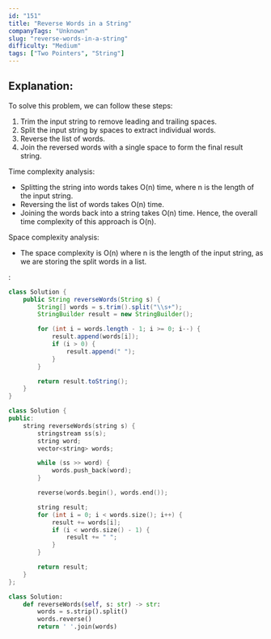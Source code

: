 ```yaml
---
id: "151"
title: "Reverse Words in a String"
companyTags: "Unknown"
slug: "reverse-words-in-a-string"
difficulty: "Medium"
tags: ["Two Pointers", "String"]
---
```


## Explanation:
To solve this problem, we can follow these steps:
1. Trim the input string to remove leading and trailing spaces.
2. Split the input string by spaces to extract individual words.
3. Reverse the list of words.
4. Join the reversed words with a single space to form the final result string.

Time complexity analysis:
- Splitting the string into words takes O(n) time, where n is the length of the input string.
- Reversing the list of words takes O(n) time.
- Joining the words back into a string takes O(n) time.
Hence, the overall time complexity of this approach is O(n).

Space complexity analysis:
- The space complexity is O(n) where n is the length of the input string, as we are storing the split words in a list.

:

```java
class Solution {
    public String reverseWords(String s) {
        String[] words = s.trim().split("\\s+");
        StringBuilder result = new StringBuilder();

        for (int i = words.length - 1; i >= 0; i--) {
            result.append(words[i]);
            if (i > 0) {
                result.append(" ");
            }
        }

        return result.toString();
    }
}
```

```cpp
class Solution {
public:
    string reverseWords(string s) {
        stringstream ss(s);
        string word;
        vector<string> words;

        while (ss >> word) {
            words.push_back(word);
        }

        reverse(words.begin(), words.end());

        string result;
        for (int i = 0; i < words.size(); i++) {
            result += words[i];
            if (i < words.size() - 1) {
                result += " ";
            }
        }

        return result;
    }
};
```

```python
class Solution:
    def reverseWords(self, s: str) -> str:
        words = s.strip().split()
        words.reverse()
        return ' '.join(words)
```